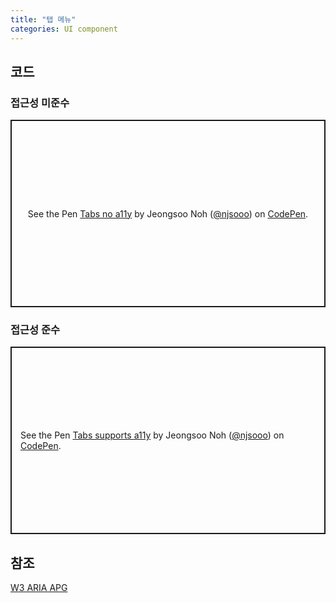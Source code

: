 ```yaml
---
title: "탭 메뉴"
categories: UI component
---
```


## 코드

### 접근성 미준수
<p class="codepen" data-height="300" data-default-tab="html,result" data-slug-hash="VwGWWgm" data-user="njsooo" style="height: 300px; box-sizing: border-box; display: flex; align-items: center; justify-content: center; border: 2px solid; margin: 1em 0; padding: 1em;">
  <span>See the Pen <a href="https://codepen.io/njsooo/pen/VwGWWgm">
  Tabs  no a11y</a> by Jeongsoo Noh (<a href="https://codepen.io/njsooo">@njsooo</a>)
  on <a href="https://codepen.io">CodePen</a>.</span>
</p>
<script async src="https://cpwebassets.codepen.io/assets/embed/ei.js"></script>

### 접근성 준수
<p class="codepen" data-height="300" data-default-tab="html,result" data-slug-hash="bGxRRZM" data-user="njsooo" style="height: 300px; box-sizing: border-box; display: flex; align-items: center; justify-content: center; border: 2px solid; margin: 1em 0; padding: 1em;">
  <span>See the Pen <a href="https://codepen.io/njsooo/pen/bGxRRZM">
  Tabs supports a11y</a> by Jeongsoo Noh (<a href="https://codepen.io/njsooo">@njsooo</a>)
  on <a href="https://codepen.io">CodePen</a>.</span>
</p>
<script async src="https://cpwebassets.codepen.io/assets/embed/ei.js"></script>

## 참조
[W3 ARIA APG](https://www.w3.org/WAI/ARIA/apg/patterns/tabs/)